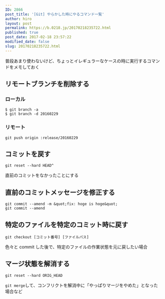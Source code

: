 ```yaml
---
ID: 2866
post_title: '[Git] やらかした時にやるコマンド一覧'
author: hiro
layout: post
permalink: https://b.0218.jp/20170218235722.html
published: true
post_date: 2017-02-18 23:57:22
modified_date: false
slug: 20170218235722.html
---
```

普段あまり使わないけど、ちょっとイレギュラーなケースの時に実行するコマンドをメモしておく
<!--more-->
## リモートブランチを削除する
### ローカル
```language-bash
$ git branch -a
$ git branch -d 20160229
```

### リモート
```language-bash
git push origin :release/20160229
```

## コミットを戻す
```language-bash
git reset --hard HEAD^
```
直前のコミットをなかったことにする

## 直前のコミットメッセージを修正する
```language-bash
git commit --amend -m &quot;fix: hoge is hoge&quot;
git commit --amend
```

## 特定のファイルを特定のコミット時に戻す
```language-bash
git checkout [コミット番号] [ファイルパス]
```

色々と commit した後で、特定のファイルの作業状態を元に戻したい場合

## マージ状態を解消する
```language-bash
git reset --hard ORIG_HEAD
```

`git merge`して、コンフリクトを解消中に「やっぱりマージをやめた」となった場合など
